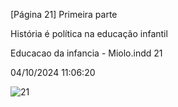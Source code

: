 [Página 21]
Primeira parte

História é política na educação infantil

Educacao da infancia - Miolo.indd 21

04/10/2024 11:06:20

![21](./img/page_21-01.jpg)
